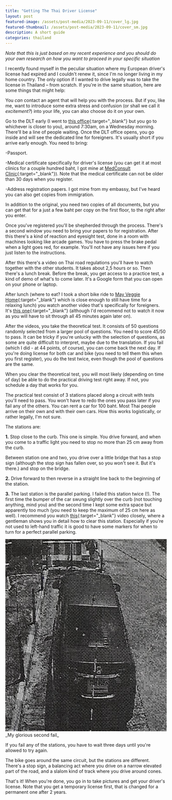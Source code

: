 ```yaml
---
title: "Getting The Thai Driver License"
layout: post
featured-image: /assets/post-media/2023-09-11/cover_lg.jpg
featured-thumbnail: /assets/post-media/2023-09-11/cover_sm.jpg
description: A short guide
categories: thailand
---
```


_Note that this is just based on my recent experience and you should do your own research on how you want to proceed in your specific situation_

I recently found myself in the peculiar situation where my European driver's license had expired and I couldn't renew it, since I'm no longer living in my home country. The only option if I wanted to drive legally was to take the license in Thailand – from scratch. If you're in the same situation, here are some things that might help:

You _can_ contact an agent that will help you with the process. But if you, like me, want to introduce some extra stress and confusion (or shall we call it _excitement?_) into your life, you can also choose do it on your own.

Go to the DLT early (I went to [this office](https://goo.gl/maps/t1eJgcHvhkXjPEjr7){:target="\_blank"} but you go to whichever is closer to you), around 7:30am, on a Wednesday morning. There'll be a line of people waiting. Once the DLT office opens, you go inside and will see the dedicated line for foreigners. It's usually short if you arrive early enough. You need to bring:

-Passport.

-Medical certificate specifically for driver's license (you can get it at most clinics for a couple hundred baht, I got mine at [MedConsult Clinic](https://goo.gl/maps/N2LZ3EDPase8zmA38){:target="\_blank"}). Note that the medical certificate can not be older than 30 days when you register.

-Address registration papers. I got mine from my embassy, but I've heard you can also get copies from immigration.

In addition to the original, you need two copies of all documents, but you can get that for a just a few baht per copy on the first floor, to the right after you enter.

Once you've registered you'll be shepherded through the process. There's a second window you need to bring your papers to for registration. After this there's a kind of reaction and eyesight test, done in a room with machines looking like arcade games. You have to press the brake pedal when a light goes red, for example. You'll not have any issues here if you just listen to the instructions.

After this there's a video on Thai road regulations you'll have to watch together with the other students. It takes about 2,5 hours or so. Then there's a lunch break. Before the break, you get access to a practice test, a kind of demo of what's to come later. It's a Google form that you can open on your phone or laptop.

After lunch (where to eat? I took a short bike ride to [May Veggie Home](https://goo.gl/maps/Z4p1Cosg7iGmN2ao9){:target="\_blank"} which is close enough to still have time for a relaxing lunch) you watch another video that's specifically for foreigners. It's [this one](https://www.youtube.com/watch?v=u_OlCIFBoIo){:target="\_blank"} (although I'd recommend not to watch it now as you will have to sit through all 45 minutes again later on).

After the videos, you take the theoretical test. It consists of 50 questions randomly selected from a larger pool of questions. You need to score 45/50 to pass. It can be tricky if you're unlucky with the selection of questions, as some are quite difficult to interpret, maybe due to the translation. If you fail (which I did - at 44 points, of course), you can come back the next day. If you're doing license for both car and bike (you need to tell them this when you first register), you do the test twice, even though the pool of questions are the same.

When you clear the theoretical test, you will most likely (depending on time of day) be able to do the practical driving test right away. If not, you schedule a day that works for you.

The practical test consist of 3 stations placed along a circuit with tests you'll need to pass. You won't have to redo the ones you pass later if you fail any of the others. You can rent a car for 100 baht. Most Thai people arrive on their own and with their own cars. How this works logistically, or rather legally, I'm not sure.

The stations are:

**1.** Stop close to the curb. This one is simple. You drive forward, and when you come to a traffic light you need to stop no more than 25 cm away from the curb.

Between station one and two, you drive over a little bridge that has a stop sign (although the stop sign has fallen over, so you won't see it. But it's there.) and stop on the bridge.

**2.** Drive forward to then reverse in a straight line back to the beginning of the station.

**3.** The last station is the parallel parking. I failed this station twice (!). The first time the bumper of the car swung slightly over the curb (not touching anything, mind you) and the second time I kept some extra space but apparently too much (you need to keep the maximum of 25 cm here as well). I recommend you watch [this](https://www.youtube.com/watch?v=E0aYMQL6Bi4&t=1s&pp=ygUXdGhhaWxhbmQgZHJpdmVyIGxpY2Vuc2U%3D){:target="\_blank"} video closely, where a gentleman shows you in detail how to clear this station. Especially if you're not used to left-hand traffic it is good to have some markers for when to turn for a perfect parallel parking.

<img class="half-image" src="/assets/post-media/2023-09-11/parallel_fail.jpg"/>
_My glorious second fail_

If you fail any of the stations, you have to wait three days until you're allowed to try again.

The bike goes around the same circuit, but the stations are different. There's a stop sign, a balancing act where you drive on a narrow elevated part of the road, and a slalom kind of track where you drive around cones.

That's it! When you're done, you go in to take pictures and get your driver's license. Note that you get a temporary license first, that is changed for a permanent one after 2 years.

